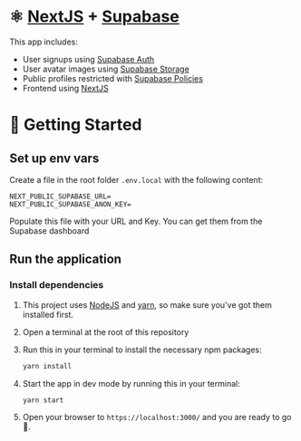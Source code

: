 # ⚛ [NextJS](https://github.com/vercel/next.js) + [Supabase](https://app.supabase.io/)

This app includes:

- User signups using [Supabase Auth](https://supabase.io/auth)
- User avatar images using [Supabase Storage](https://supabase.io/storage)
- Public profiles restricted with [Supabase Policies](https://supabase.io/docs/guides/auth#policies)
- Frontend using [NextJS](https://nextjs.org/)

# 🚀 Getting Started

## Set up env vars

Create a file in the root folder `.env.local` with the following content:

```
NEXT_PUBLIC_SUPABASE_URL=
NEXT_PUBLIC_SUPABASE_ANON_KEY=
```

Populate this file with your URL and Key. You can get them from the Supabase dashboard

## Run the application

### Install dependencies

1. This project uses [NodeJS](https://nodejs.org/) and [yarn](https://classic.yarnpkg.com/lang/en/docs/install/), so make sure you've got them installed first.

1. Open a terminal at the root of this repository

1. Run this in your terminal to install the necessary npm packages:

   ```sh
   yarn install
   ```

1. Start the app in dev mode by running this in your terminal:
   ```
   yarn start
   ```
1. Open your browser to `https://localhost:3000/` and you are ready to go 🚀.
